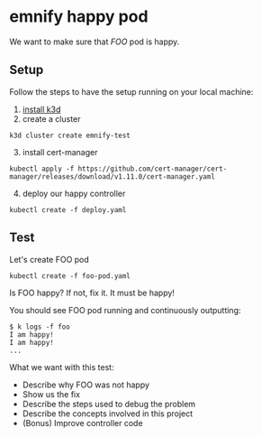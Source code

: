 # emnify happy pod

We want to make sure that _FOO_ pod is happy.

## Setup

Follow the steps to have the setup running on your local machine:

1. [install k3d](https://k3d.io/v5.4.7/#installation)
2. create a cluster
```shell
k3d cluster create emnify-test
```
3. install cert-manager
```shell
kubectl apply -f https://github.com/cert-manager/cert-manager/releases/download/v1.11.0/cert-manager.yaml
```
4. deploy our happy controller
```shell
kubectl create -f deploy.yaml
```

## Test
Let's create FOO pod
```shell
kubectl create -f foo-pod.yaml
```

Is FOO happy? If not, fix it. It must be happy!

You should see FOO pod running and continuously outputting:
```shell
$ k logs -f foo
I am happy!
I am happy!
...
```

What we want with this test:
- Describe why FOO was not happy
- Show us the fix
- Describe the steps used to debug the problem
- Describe the concepts involved in this project
- (Bonus) Improve controller code

